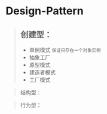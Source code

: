 # Design-Pattern

>## 创建型：
>* 单例模式 `保证只存在一个对象实例`
>* 抽象工厂
>* 原型模式
>* 建造者模式
>* 工厂模式

>结构型：



>行为型：
    
